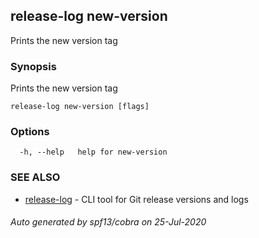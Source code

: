 ## release-log new-version

Prints the new version tag

### Synopsis

Prints the new version tag

```
release-log new-version [flags]
```

### Options

```
  -h, --help   help for new-version
```

### SEE ALSO

* [release-log](release-log.md)	 - CLI tool for Git release versions and logs

###### Auto generated by spf13/cobra on 25-Jul-2020

